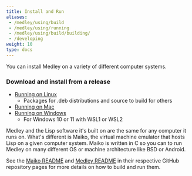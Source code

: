 ```yaml
---
title: Install and Run
aliases:
 - /medley/using/build
 - /medley/using/running
 - /medley/using/build/building/
 - /developing
weight: 10
type: docs
---
```


You can install Medley on a variety of different computer systems.

### Download and install from a release
  * [Running on Linux](./running-on-linux)
    * Packages for .deb distributions and source to build for others
  * [Running on Mac](./running-on-mac)
  * [Running on Windows](./running-on-win)
    * For Windows 10 or 11 with WSL1 or WSL2

Medley and the Lisp software it's built on are the same for any computer it runs on. What's different is Maiko, the virtual machine emulator that hosts Lisp on a given computer system. Maiko is written in C so you can to run Medley on many different OS or machine architecture like BSD or Android.

See the [Maiko README](https://github.com/Interlisp/maiko) and [Medley README](https://github.com/Interlisp/medley) in their respective GitHub repository pages for more details on how to build and run them.
